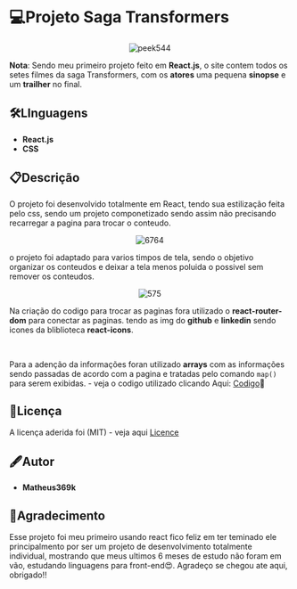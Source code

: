 # 💻Projeto Saga Transformers 

<div align="center">
    
![peek544](https://github.com/matheus369k/saga-transformers-site/assets/47065962/0a4320bf-47d3-400c-ae1a-a24d99118e83)</div>
__Nota__: Sendo meu primeiro projeto feito em __React.js__, o site contem todos os setes filmes da saga Transformers, com os __atores__ uma pequena __sinopse__ e um __trailher__ no final.
## 🛠️LInguagens
- __React.js__
- __CSS__
## 📋Descrição
O projeto foi desenvolvido totalmente em React, tendo sua estilização feita pelo css, sendo um projeto componetizado sendo assim não precisando recarregar a pagina para trocar o conteudo.
<div align="center">

![6764](https://github.com/matheus369k/saga-transformers-site/assets/47065962/efe794a8-4824-40bf-b882-94286a99e7ea)</div>
o projeto foi adaptado para varios timpos de tela, sendo o objetivo organizar os conteudos e deixar a tela menos poluida o possivel sem remover os conteudos.
<div align="center">

![575](https://github.com/matheus369k/saga-transformers-site/assets/47065962/63f043ed-6a54-4fdd-8f5d-aae8bc10a36b)</div>
Na criação do codigo para trocar as paginas fora utilizado o __react-router-dom__ para conectar as paginas. tendo as img do __github__ e __linkedin__ sendo icones da bliblioteca __react-icons__.

<br>

Para a adenção da informações foran utilizado __arrays__ com as informações sendo passadas de acordo com a pagina e tratadas pelo comando ```map()``` para serem exibidas. - veja o codigo utilizado clicando Aqui: [Codigo](./src/components/layout/SwitchInfor.js)🔗
## 📃Licença
A licença aderida foi (MIT) - veja aqui [Licence](./LICENSE)
## 🖋️Autor
- __Matheus369k__
## 🥳Agradecimento 
Esse projeto foi meu primeiro usando react fico feliz em ter teminado ele principalmento por ser um projeto de desenvolvimento totalmente individual, mostrando que meus ultimos 6 meses de estudo não foram em vão, estudando linguagens para front-end😍. Agradeço se chegou ate aqui, obrigado!!

